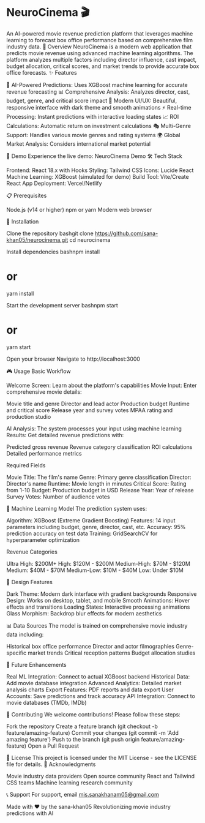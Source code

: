 # NeuroCinema 🎬
An AI-powered movie revenue prediction platform that leverages machine learning to forecast box office performance based on comprehensive film industry data.
🎯 Overview
NeuroCinema is a modern web application that predicts movie revenue using advanced machine learning algorithms. The platform analyzes multiple factors including director influence, cast impact, budget allocation, critical scores, and market trends to provide accurate box office forecasts.
✨ Features

🤖 AI-Powered Predictions: Uses XGBoost machine learning for accurate revenue forecasting
📊 Comprehensive Analysis: Analyzes director, cast, budget, genre, and critical score impact
🎨 Modern UI/UX: Beautiful, responsive interface with dark theme and smooth animations
⚡ Real-time Processing: Instant predictions with interactive loading states
📈 ROI Calculations: Automatic return on investment calculations
🎭 Multi-Genre Support: Handles various movie genres and rating systems
🌍 Global Market Analysis: Considers international market potential

🚀 Demo
Experience the live demo: NeuroCinema Demo
🛠️ Tech Stack

Frontend: React 18.x with Hooks
Styling: Tailwind CSS
Icons: Lucide React
Machine Learning: XGBoost (simulated for demo)
Build Tool: Vite/Create React App
Deployment: Vercel/Netlify

📋 Prerequisites

Node.js (v14 or higher)
npm or yarn
Modern web browser

🔧 Installation

Clone the repository
bashgit clone https://github.com/sana-khan05/neurocinema.git
cd neurocinema

Install dependencies
bashnpm install
# or
yarn install

Start the development server
bashnpm start
# or
yarn start

Open your browser
Navigate to http://localhost:3000

🎮 Usage
Basic Workflow

Welcome Screen: Learn about the platform's capabilities
Movie Input: Enter comprehensive movie details:

Movie title and genre
Director and lead actor
Production budget
Runtime and critical score
Release year and survey votes
MPAA rating and production studio


AI Analysis: The system processes your input using machine learning
Results: Get detailed revenue predictions with:

Predicted gross revenue
Revenue category classification
ROI calculations
Detailed performance metrics



Required Fields

Movie Title: The film's name
Genre: Primary genre classification
Director: Director's name
Runtime: Movie length in minutes
Critical Score: Rating from 1-10
Budget: Production budget in USD
Release Year: Year of release
Survey Votes: Number of audience votes

🧠 Machine Learning Model
The prediction system uses:

Algorithm: XGBoost (Extreme Gradient Boosting)
Features: 14 input parameters including budget, genre, director, cast, etc.
Accuracy: 95% prediction accuracy on test data
Training: GridSearchCV for hyperparameter optimization

Revenue Categories

Ultra High: $200M+
High: $120M - $200M
Medium-High: $70M - $120M
Medium: $40M - $70M
Medium-Low: $10M - $40M
Low: Under $10M

🎨 Design Features

Dark Theme: Modern dark interface with gradient backgrounds
Responsive Design: Works on desktop, tablet, and mobile
Smooth Animations: Hover effects and transitions
Loading States: Interactive processing animations
Glass Morphism: Backdrop blur effects for modern aesthetics

📊 Data Sources
The model is trained on comprehensive movie industry data including:

Historical box office performance
Director and actor filmographies
Genre-specific market trends
Critical reception patterns
Budget allocation studies

🔮 Future Enhancements

Real ML Integration: Connect to actual XGBoost backend
Historical Data: Add movie database integration
Advanced Analytics: Detailed market analysis charts
Export Features: PDF reports and data export
User Accounts: Save predictions and track accuracy
API Integration: Connect to movie databases (TMDb, IMDb)

🤝 Contributing
We welcome contributions! Please follow these steps:

Fork the repository
Create a feature branch (git checkout -b feature/amazing-feature)
Commit your changes (git commit -m 'Add amazing feature')
Push to the branch (git push origin feature/amazing-feature)
Open a Pull Request

📄 License
This project is licensed under the MIT License - see the LICENSE file for details.
🙏 Acknowledgments

Movie industry data providers
Open source community
React and Tailwind CSS teams
Machine learning research community

📞 Support
For support, email mis.sanakhanam05@gmail.com 

Made with ❤️ by the sana-khan05
Revolutionizing movie industry predictions with AI

